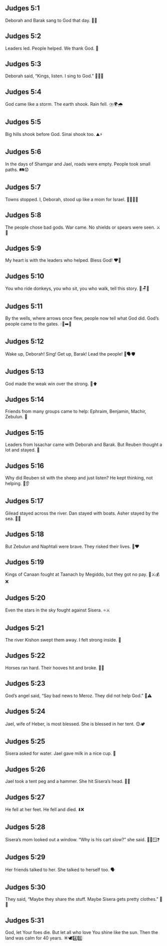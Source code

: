 ## Judges 5:1
Deborah and Barak sang to God that day. 🎵🙏
## Judges 5:2
Leaders led. People helped. We thank God. 🙌
## Judges 5:3
Deborah said, “Kings, listen. I sing to God.” 👑🎶🙏
## Judges 5:4
God came like a storm. The earth shook. Rain fell. ⛈️🌍🌧️
## Judges 5:5
Big hills shook before God. Sinai shook too. ⛰️⚡
## Judges 5:6
In the days of Shamgar and Jael, roads were empty. People took small paths. 🛤️😟
## Judges 5:7
Towns stopped. I, Deborah, stood up like a mom for Israel. 👩‍🍼🇮🇱
## Judges 5:8
The people chose bad gods. War came. No shields or spears were seen. ⚔️🚫
## Judges 5:9
My heart is with the leaders who helped. Bless God! ❤️🙌
## Judges 5:10
You who ride donkeys, you who sit, you who walk, tell this story. 🫏🪑🚶
## Judges 5:11
By the wells, where arrows once flew, people now tell what God did. God’s people came to the gates. 💧🏹➡️🚪
## Judges 5:12
Wake up, Deborah! Sing! Get up, Barak! Lead the people! 🎺🗣️🛡️
## Judges 5:13
God made the weak win over the strong. 💪⬆️
## Judges 5:14
Friends from many groups came to help: Ephraim, Benjamin, Machir, Zebulun. 🤝
## Judges 5:15
Leaders from Issachar came with Deborah and Barak. But Reuben thought a lot and stayed. 🤔
## Judges 5:16
Why did Reuben sit with the sheep and just listen? He kept thinking, not helping. 🐑👂
## Judges 5:17
Gilead stayed across the river. Dan stayed with boats. Asher stayed by the sea. 🌊⛵
## Judges 5:18
But Zebulun and Naphtali were brave. They risked their lives. 🦁❤️
## Judges 5:19
Kings of Canaan fought at Taanach by Megiddo, but they got no pay. 👑⚔️💰❌
## Judges 5:20
Even the stars in the sky fought against Sisera. ⭐⚔️
## Judges 5:21
The river Kishon swept them away. I felt strong inside. 🌊
## Judges 5:22
Horses ran hard. Their hooves hit and broke. 🐎💥
## Judges 5:23
God’s angel said, “Say bad news to Meroz. They did not help God.” 👼⚠️
## Judges 5:24
Jael, wife of Heber, is most blessed. She is blessed in her tent. 😊🏕️
## Judges 5:25
Sisera asked for water. Jael gave milk in a nice cup. 🥛
## Judges 5:26
Jael took a tent peg and a hammer. She hit Sisera’s head. 🔨📌
## Judges 5:27
He fell at her feet. He fell and died. ⬇️❌
## Judges 5:28
Sisera’s mom looked out a window. “Why is his cart slow?” she said. 👩‍🦳🪟❓
## Judges 5:29
Her friends talked to her. She talked to herself too. 🗣️
## Judges 5:30
They said, “Maybe they share the stuff. Maybe Sisera gets pretty clothes.” 🎽👗
## Judges 5:31
God, let Your foes die. But let all who love You shine like the sun. Then the land was calm for 40 years. ☀️🕊️4️⃣0️⃣
